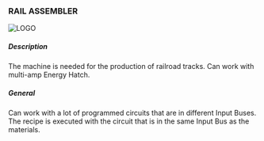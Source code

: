 ### RAIL ASSEMBLER

![LOGO](https://gtimpact.space/media/gregtech/RailAssembler.png)

##### Description

The machine is needed for the production of railroad tracks. Can work with multi-amp Energy Hatch.

##### General

Can work with a lot of programmed circuits that are in different Input Buses. The recipe is executed with the circuit that is in the same Input Bus as the materials.

